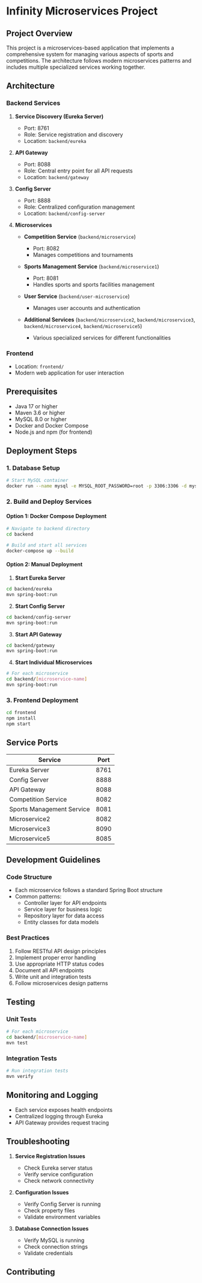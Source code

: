 # Infinity Microservices Project

## Project Overview
This project is a microservices-based application that implements a comprehensive system for managing various aspects of sports and competitions. The architecture follows modern microservices patterns and includes multiple specialized services working together.

## Architecture

### Backend Services

1. **Service Discovery (Eureka Server)**
   - Port: 8761
   - Role: Service registration and discovery
   - Location: `backend/eureka`

2. **API Gateway**
   - Port: 8088
   - Role: Central entry point for all API requests
   - Location: `backend/gateway`

3. **Config Server**
   - Port: 8888
   - Role: Centralized configuration management
   - Location: `backend/config-server`

4. **Microservices**
   - **Competition Service** (`backend/microservice`)
     - Port: 8082
     - Manages competitions and tournaments
   
   - **Sports Management Service** (`backend/microservice1`)
     - Port: 8081
     - Handles sports and sports facilities management
   
   - **User Service** (`backend/user-microservice`)
     - Manages user accounts and authentication
   
   - **Additional Services** (`backend/microservice2`, `backend/microservice3`, `backend/microservice4`, `backend/microservice5`)
     - Various specialized services for different functionalities

### Frontend
- Location: `frontend/`
- Modern web application for user interaction

## Prerequisites

- Java 17 or higher
- Maven 3.6 or higher
- MySQL 8.0 or higher
- Docker and Docker Compose
- Node.js and npm (for frontend)

## Deployment Steps

### 1. Database Setup
```bash
# Start MySQL container
docker run --name mysql -e MYSQL_ROOT_PASSWORD=root -p 3306:3306 -d mysql:8.0
```

### 2. Build and Deploy Services

#### Option 1: Docker Compose Deployment
```bash
# Navigate to backend directory
cd backend

# Build and start all services
docker-compose up --build
```

#### Option 2: Manual Deployment

1. **Start Eureka Server**
```bash
cd backend/eureka
mvn spring-boot:run
```

2. **Start Config Server**
```bash
cd backend/config-server
mvn spring-boot:run
```

3. **Start API Gateway**
```bash
cd backend/gateway
mvn spring-boot:run
```

4. **Start Individual Microservices**
```bash
# For each microservice
cd backend/[microservice-name]
mvn spring-boot:run
```

### 3. Frontend Deployment
```bash
cd frontend
npm install
npm start
```

## Service Ports

| Service | Port |
|---------|------|
| Eureka Server | 8761 |
| Config Server | 8888 |
| API Gateway | 8088 |
| Competition Service | 8082 |
| Sports Management Service | 8081 |
| Microservice2 | 8082 |
| Microservice3 | 8090 |
| Microservice5 | 8085 |

## Development Guidelines

### Code Structure
- Each microservice follows a standard Spring Boot structure
- Common patterns:
  - Controller layer for API endpoints
  - Service layer for business logic
  - Repository layer for data access
  - Entity classes for data models

### Best Practices
1. Follow RESTful API design principles
2. Implement proper error handling
3. Use appropriate HTTP status codes
4. Document all API endpoints
5. Write unit and integration tests
6. Follow microservices design patterns

## Testing

### Unit Tests
```bash
# For each microservice
cd backend/[microservice-name]
mvn test
```

### Integration Tests
```bash
# Run integration tests
mvn verify
```

## Monitoring and Logging

- Each service exposes health endpoints
- Centralized logging through Eureka
- API Gateway provides request tracing

## Troubleshooting

1. **Service Registration Issues**
   - Check Eureka server status
   - Verify service configuration
   - Check network connectivity

2. **Configuration Issues**
   - Verify Config Server is running
   - Check property files
   - Validate environment variables

3. **Database Connection Issues**
   - Verify MySQL is running
   - Check connection strings
   - Validate credentials


## Contributing
